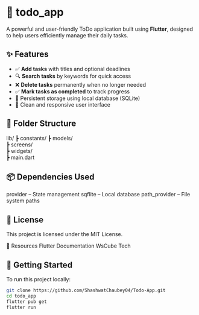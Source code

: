# 📝 todo_app

A powerful and user-friendly ToDo application built using **Flutter**, designed to help users efficiently manage their daily tasks.

## ✨ Features

- ✅ **Add tasks** with titles and optional deadlines  
- 🔍 **Search tasks** by keywords for quick access  
- ❌ **Delete tasks** permanently when no longer needed  
- ✅ **Mark tasks as completed** to track progress  
- 💾 Persistent storage using local database (SQLite)  
- 📱 Clean and responsive user interface  

## 📂 Folder Structure
lib/
 ┣ constants/
 ┣ models/          
 ┣ screens/        
 ┣ widgets/         
 ┣ main.dart       

## 📦 Dependencies Used
provider – State management
sqflite – Local database
path_provider – File system paths

## 📄 License
This project is licensed under the MIT License.

🔗 Resources
Flutter Documentation
WsCube Tech

## 🚀 Getting Started
To run this project locally:

```bash
git clone https://github.com/ShashwatChaubey04/Todo-App.git
cd todo_app
flutter pub get
flutter run
